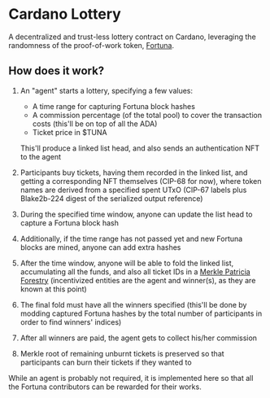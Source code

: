 # Cardano Lottery

A decentralized and trust-less lottery contract on Cardano, leveraging the
randomness of the proof-of-work token, [Fortuna](https://minefortuna.com/).

## How does it work?

1. An "agent" starts a lottery, specifying a few values:
   - A time range for capturing Fortuna block hashes
   - A commission percentage (of the total pool) to cover the transaction costs
     (this'll be on top of all the ADA)
   - Ticket price in $TUNA

   This'll produce a linked list head, and also sends an authentication NFT to
   the agent

2. Participants buy tickets, having them recorded in the linked list, and
   getting a corresponding NFT themselves (CIP-68 for now), where token names
   are derived from a specified spent UTxO (CIP-67 labels plus Blake2b-224
   digest of the serialized output reference)

3. During the specified time window, anyone can update the list head to capture
   a Fortuna block hash

4. Additionally, if the time range has not passed yet and new Fortuna blocks are
   mined, anyone can add extra hashes

5. After the time window, anyone will be able to fold the linked list,
   accumulating all the funds, and also all ticket IDs in
   a [Merkle Patricia Forestry](https://github.com/aiken-lang/merkle-patricia-forestry) (incentivized
   entities are the agent and winner(s), as they are known at this point)

6. The final fold must have all the winners specified (this'll be done by
   modding captured Fortuna hashes by the total number of participants in order
   to find winners' indices)

7. After all winners are paid, the agent gets to collect his/her commission

8. Merkle root of remaining unburnt tickets is preserved so that participants
   can burn their tickets if they wanted to

While an agent is probably not required, it is implemented here so that all the
Fortuna contributors can be rewarded for their works.
